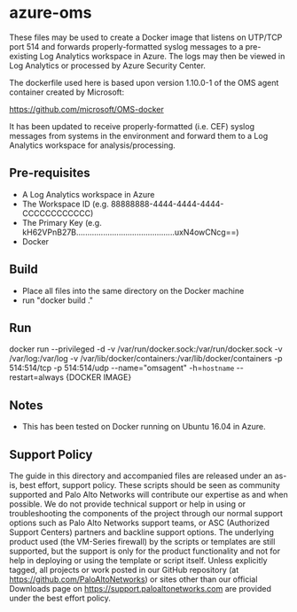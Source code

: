 # azure-oms
These files may be used to create a Docker image that listens on UTP/TCP port 514 and forwards properly-formatted syslog messages to a pre-existing Log Analytics workspace in Azure. The logs may then be viewed in Log Analytics or processed by Azure Security Center.

The dockerfile used here is based upon version 1.10.0-1 of the OMS agent container created by Microsoft:

https://github.com/microsoft/OMS-docker

It has been updated to receive properly-formatted (i.e. CEF) syslog messages from systems in the environment and forward them to a Log Analytics workspace for analysis/processing.

## Pre-requisites
- A Log Analytics workspace in Azure
- The Workspace ID (e.g. 88888888-4444-4444-4444-CCCCCCCCCCCC)
- The Primary Key (e.g. kH62VPnB27B............................................uxN4owCNcg==)
- Docker

## Build
- Place all files into the same directory on the Docker machine
- run "docker build ."

## Run
docker run --privileged -d -v /var/run/docker.sock:/var/run/docker.sock -v /var/log:/var/log -v /var/lib/docker/containers:/var/lib/docker/containers -p 514:514/tcp -p 514:514/udp --name="omsagent" -h=`hostname` --restart=always {DOCKER IMAGE}

## Notes
- This has been tested on Docker running on Ubuntu 16.04 in Azure.

## Support Policy
The guide in this directory and accompanied files are released under an as-is, best effort, support policy. These scripts should be seen as community supported and Palo Alto Networks will contribute our expertise as and when possible. We do not provide technical support or help in using or troubleshooting the components of the project through our normal support options such as Palo Alto Networks support teams, or ASC (Authorized Support Centers) partners and backline support options. The underlying product used (the VM-Series firewall) by the scripts or templates are still supported, but the support is only for the product functionality and not for help in deploying or using the template or script itself.
Unless explicitly tagged, all projects or work posted in our GitHub repository (at https://github.com/PaloAltoNetworks) or sites other than our official Downloads page on https://support.paloaltonetworks.com are provided under the best effort policy.
